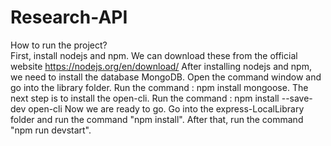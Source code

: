 # Research-API
How to run the project?\
First, install nodejs and npm. 
We can download these from the official website https://nodejs.org/en/download/
After installing nodejs and npm, we need to install the database MongoDB.
Open the command window and go into the library folder. Run the command : npm install mongoose.
The next step is to install the open-cli. Run the command : npm install --save-dev open-cli
Now we are ready to go. Go into the express-LocalLibrary folder and run the command "npm install".
After that, run the command "npm run devstart".
